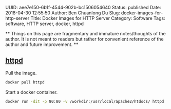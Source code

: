 UUID: aee7e150-6b1f-4544-902b-bc1506054640
Status: published
Date: 2018-04-30 12:55:50
Author: Ben Chuanlong Du
Slug: docker-images-for-http-server
Title: Docker Images for HTTP Server
Category: Software
Tags: software, HTTP server, docker, httpd

**
Things on this page are
fragmentary and immature notes/thoughts of the author.
It is not meant to readers
but rather for convenient reference of the author and future improvement.
**


## [httpd](https://hub.docker.com/_/httpd/)
Pull the image. 
```bash
docker pull httpd
```
Start a docker container.
```bash
docker run -dit -p 80:80 -v /workdir:/usr/local/apache2/htdocs/ httpd
```